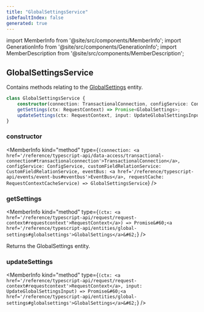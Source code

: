 ```yaml
---
title: "GlobalSettingsService"
isDefaultIndex: false
generated: true
---
```

<!-- This file was generated from the Vendure source. Do not modify. Instead, re-run the "docs:build" script -->
import MemberInfo from '@site/src/components/MemberInfo';
import GenerationInfo from '@site/src/components/GenerationInfo';
import MemberDescription from '@site/src/components/MemberDescription';


## GlobalSettingsService

<GenerationInfo sourceFile="packages/core/src/service/services/global-settings.service.ts" sourceLine="22" packageName="@vendure/core" />

Contains methods relating to the <a href='/reference/typescript-api/entities/global-settings#globalsettings'>GlobalSettings</a> entity.

```ts title="Signature"
class GlobalSettingsService {
    constructor(connection: TransactionalConnection, configService: ConfigService, customFieldRelationService: CustomFieldRelationService, eventBus: EventBus, requestCache: RequestContextCacheService)
    getSettings(ctx: RequestContext) => Promise<GlobalSettings>;
    updateSettings(ctx: RequestContext, input: UpdateGlobalSettingsInput) => Promise<GlobalSettings>;
}
```

<div className="members-wrapper">

### constructor

<MemberInfo kind="method" type={`(connection: <a href='/reference/typescript-api/data-access/transactional-connection#transactionalconnection'>TransactionalConnection</a>, configService: ConfigService, customFieldRelationService: CustomFieldRelationService, eventBus: <a href='/reference/typescript-api/events/event-bus#eventbus'>EventBus</a>, requestCache: RequestContextCacheService) => GlobalSettingsService`}   />


### getSettings

<MemberInfo kind="method" type={`(ctx: <a href='/reference/typescript-api/request/request-context#requestcontext'>RequestContext</a>) => Promise&#60;<a href='/reference/typescript-api/entities/global-settings#globalsettings'>GlobalSettings</a>&#62;`}   />

Returns the GlobalSettings entity.
### updateSettings

<MemberInfo kind="method" type={`(ctx: <a href='/reference/typescript-api/request/request-context#requestcontext'>RequestContext</a>, input: UpdateGlobalSettingsInput) => Promise&#60;<a href='/reference/typescript-api/entities/global-settings#globalsettings'>GlobalSettings</a>&#62;`}   />




</div>

